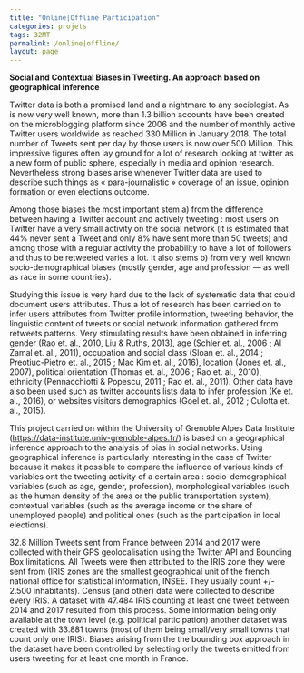 ```yaml
---
title: "Online|Offline Participation"
categories: projets
tags: 32MT
permalink: /online|offline/
layout: page
---
```


<b>Social and Contextual Biases in Tweeting. An approach based on geographical inference</b>

Twitter data is both a promised land and a nightmare to any sociologist. As is now very well known, more than 1.3 billion accounts have been created on the microblogging platform since 2006 and the number of monthly active Twitter users worldwide as reached 330 Million in January 2018. The total number of Tweets sent per day by those users is now over 500 Million. This impressive figures often lay ground for a lot of research looking at twitter as a new form of public sphere, especially in media and opinion research. Nevertheless strong biases arise whenever Twitter data are used to describe such things as « para-journalistic » coverage of an issue, opinion formation or even elections outcome.

Among those biases the most important stem a) from the difference between having a Twitter account and actively tweeting : most users on Twitter have a very small activity on the social network (it is estimated that 44% never sent a Tweet and only 8% have sent more than 50 tweets) and among those with a regular activity the probability to have a lot of followers and thus to be retweeted varies a lot. It also stems b) from very well known socio-demographical biases (mostly gender, age and profession — as well as race in some countries).

Studying this issue is very hard due to the lack of systematic data that could document users attributes. Thus a lot of research has been carried on to infer users attributes from Twitter profile information, tweeting behavior, the linguistic content of tweets or social network information gathered from retweets patterns. Very stimulating results have been obtained in inferring gender (Rao et. al., 2010, Liu & Ruths, 2013), age (Schler et. al., 2006 ; Al Zamal et. al., 2011), occupation and social class (Sloan et. al., 2014 ; Preotiuc-Pietro et. al., 2015 ; Mac Kim et. al., 2016), location (Jones et. al., 2007), political orientation (Thomas et. al., 2006 ; Rao et. al., 2010), ethnicity (Pennacchiotti & Popescu, 2011 ; Rao et. al., 2011). Other data have also been used such as twitter accounts lists data to infer profession (Ke et. al., 2016), or websites visitors demographics (Goel et. al., 2012 ; Culotta et. al., 2015).

This project carried on within the University of Grenoble Alpes Data Institute (https://data-institute.univ-grenoble-alpes.fr/) is based on a geographical inference approach to the analysis of bias in social networks. Using geographical inference is particularly interesting in the case of Twitter because it makes it possible to compare the influence of various kinds of variables ont the tweeting activity of a certain area : socio-demographical variables (such as age, gender, profession), morphological variables (such as the human density of the area or the public transportation system), contextual variables (such as the average income or the share of unemployed people) and political ones (such as the participation in local elections).

32.8 Million Tweets sent from France between 2014 and 2017 were collected with their GPS geolocalisation using the Twitter API and Bounding Box limitations. All Tweets were then attributed to the IRIS zone they were sent from (IRIS zones are the smallest geographical unit of the french national office for statistical information, INSEE. They usually count +/- 2.500 inhabitants). Census (and other) data were collected to describe every IRIS. A dataset with 47.484 IRIS counting at least one tweet between 2014 and 2017 resulted from this process. Some information being only available at the town level (e.g. political participation) another dataset was created with 33.881 towns (most of them being small/very small towns that count only one IRIS). Biases arising from the the bounding box approach in the dataset have been controlled by selecting only the tweets emitted from users tweeting for at least one month in France.
